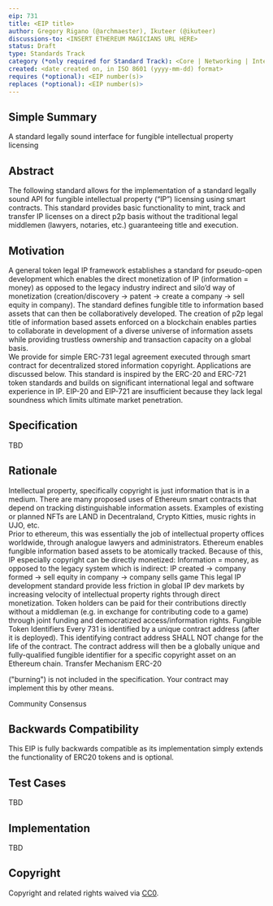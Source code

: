 ```yaml
---
eip: 731
title: <EIP title>
author: Gregory Rigano (@archmaester), Ikuteer (@ikuteer)
discussions-to: <INSERT ETHEREUM MAGICIANS URL HERE>
status: Draft
type: Standards Track
category (*only required for Standard Track): <Core | Networking | Interface | ERC>
created: <date created on, in ISO 8601 (yyyy-mm-dd) format>
requires (*optional): <EIP number(s)>
replaces (*optional): <EIP number(s)>
---
```


## Simple Summary
A standard legally sound interface for fungible intellectual property licensing

## Abstract
The following standard allows for the implementation of a standard legally sound API for fungible intellectual property (“IP”) licensing using smart contracts. This standard provides basic functionality to mint, track and transfer IP licenses on a direct p2p basis without the traditional legal middlemen (lawyers, notaries, etc.) guaranteeing title and execution.

## Motivation
A general token legal IP framework establishes a standard for pseudo-open development which enables the direct monetization of IP (information = money) as opposed to the legacy industry indirect and silo’d way of monetization (creation/discovery → patent → create a company → sell equity in company).
The standard defines fungible title to information based assets that can then be collaboratively developed.  The creation of p2p legal title of information based assets enforced on a blockchain enables parties to collaborate in development of a diverse universe of information assets while providing trustless ownership and transaction capacity on a global basis.  
We provide for simple ERC-731 legal agreement executed through smart contract for decentralized stored information copyright. Applications are discussed below.
This standard is inspired by the ERC-20 and ERC-721 token standards and builds on significant international legal and software experience in IP. EIP-20 and EIP-721 are insufficient because they lack legal soundness which limits ultimate market penetration.  

## Specification
TBD

## Rationale
Intellectual property, specifically copyright is just information that is in a medium.  There are many proposed uses of Ethereum smart contracts that depend on tracking distinguishable information assets. Examples of existing or planned NFTs are LAND in Decentraland, Crypto Kitties, music rights in UJO, etc.  
Prior to ethereum, this was essentially the job of intellectual property offices worldwide, through analogue lawyers and administrators.  Ethereum enables fungible information based assets to be atomically tracked.   Because of this, IP especially copyright can be directly monetized:
Information = money, 
as opposed to the legacy system which is indirect: 
IP created → company formed → sell equity in company → company sells game 
This legal IP development standard provide less friction in global IP dev markets by increasing velocity of intellectual property rights through direct monetization.  Token holders can be paid for their contributions directly without a middleman (e.g. in exchange for contributing code to a game) through joint funding and democratized access/information rights. 
Fungible Token Identifiers
Every 731 is identified by a unique contract address (after it is deployed).  This identifying contract address SHALL NOT change for the life of the contract. The contract address will then be a globally unique and fully-qualified fungible identifier for a specific copyright asset on an Ethereum chain. 
Transfer Mechanism
ERC-20

("burning") is not included in the specification. Your contract may implement this by other means. 

Community Consensus

## Backwards Compatibility
This EIP is fully backwards compatible as its implementation simply extends the functionality of ERC20 tokens and is optional.

## Test Cases
TBD

## Implementation
TBD

## Copyright
Copyright and related rights waived via [CC0](https://creativecommons.org/publicdomain/zero/1.0/).
